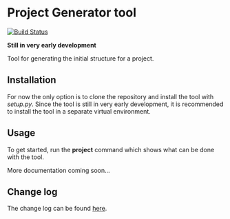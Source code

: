 # Project Generator tool
[![Build Status](https://travis-ci.org/mjalas/project-generator.svg?branch=master)](https://travis-ci.org/mjalas/project-generator)

**Still in very early development**

Tool for generating the initial structure for a project.

## Installation

For now the only option is to clone the repository and install the tool with *setup.py*.
Since the tool is still in very early development, it is recommended to install the
tool in a separate virtual environment.


## Usage

To get started, run the **project** command which shows what can be done with the tool.

More documentation coming soon...


## Change log

The change log can be found [here](CHANGELOG.md).